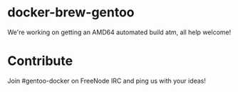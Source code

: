 docker-brew-gentoo
==================

We're working on getting an AMD64 automated build atm, all help welcome!


Contribute
==========

Join #gentoo-docker on FreeNode IRC and ping us with your ideas!
